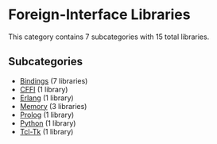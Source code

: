 # Foreign-Interface Libraries

This category contains 7 subcategories with 15 total libraries.

## Subcategories

- [Bindings](Bindings.md) (7 libraries)
- [CFFI](CFFI.md) (1 library)
- [Erlang](Erlang.md) (1 library)
- [Memory](Memory.md) (3 libraries)
- [Prolog](Prolog.md) (1 library)
- [Python](Python.md) (1 library)
- [Tcl-Tk](Tcl-Tk.md) (1 library)
